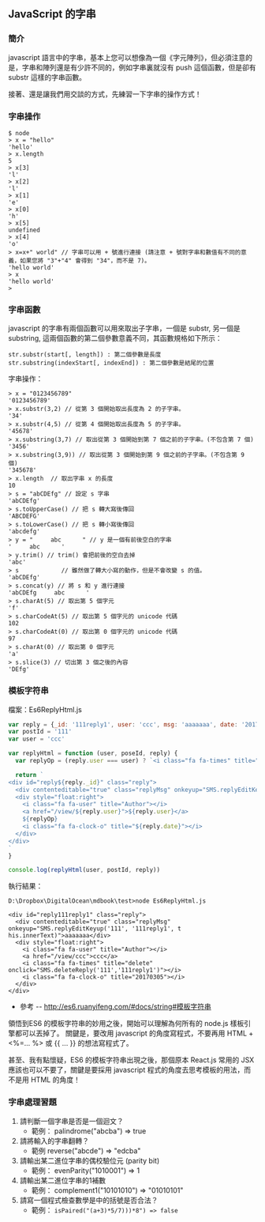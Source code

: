 ## JavaScript 的字串

### 簡介

javascript 語言中的字串，基本上您可以想像為一個《字元陣列》，但必須注意的是，字串和陣列還是有少許不同的，例如字串裏就沒有 push 這個函數，但是卻有 substr 這樣的字串函數。

接著、還是讓我們用交談的方式，先練習一下字串的操作方式！

### 字串操作

```
$ node
> x = "hello"
'hello'
> x.length
5
> x[3]
'l'
> x[2]
'l'
> x[1]
'e'
> x[0]
'h'
> x[5]
undefined
> x[4]
'o'
> x=x+" world" // 字串可以用 + 號進行連接 (請注意 + 號對字串和數值有不同的意義，如果您將 "3"+"4" 會得到 "34"，而不是 7)。
'hello world'
> x
'hello world'
>
```

### 字串函數

javascript 的字串有兩個函數可以用來取出子字串，一個是 substr, 另一個是 substring, 這兩個函數的第二個參數意義不同，其函數規格如下所示：

```
str.substr(start[, length]) : 第二個參數是長度
str.substring(indexStart[, indexEnd]) : 第二個參數是結尾的位置
```

字串操作：

```
> x = "0123456789"
'0123456789'
> x.substr(3,2) // 從第 3 個開始取出長度為 2 的子字串。
'34'
> x.substr(4,5) // 從第 4 個開始取出長度為 5 的子字串。
'45678'
> x.substring(3,7) // 取出從第 3 個開始到第 7 個之前的子字串。(不包含第 7 個)
'3456'
> x.substring(3,9)) // 取出從第 3 個開始到第 9 個之前的子字串。(不包含第 9 個)
'345678'
> x.length  // 取出字串 x 的長度
10
> s = "abCDEfg" // 設定 s 字串
'abCDEfg'
> s.toUpperCase() // 把 s 轉大寫後傳回
'ABCDEFG'
> s.toLowerCase() // 把 s 轉小寫後傳回
'abcdefg'
> y = "     abc      " // y 是一個有前後空白的字串
'     abc      '
> y.trim() // trim() 會把前後的空白去掉
'abc'
> s            // 雖然做了轉大小寫的動作，但是不會改變 s 的值。
'abCDEfg'
> s.concat(y) // 將 s 和 y 進行連接
'abCDEfg     abc      '
> s.charAt(5) // 取出第 5 個字元
'f'
> s.charCodeAt(5) // 取出第 5 個字元的 unicode 代碼
102
> s.charCodeAt(0) // 取出第 0 個字元的 unicode 代碼
97
> s.charAt(0) // 取出第 0 個字元
'a'
> s.slice(3) // 切出第 3 個之後的內容
'DEfg'
```

### 模板字符串

檔案：Es6ReplyHtml.js

```javascript
var reply = {_id: '111reply1', user: 'ccc', msg: 'aaaaaaa', date: '20170305'}
var postId = '111'
var user = 'ccc'

var replyHtml = function (user, poseId, reply) {
  var replyOp = (reply.user === user) ? `<i class="fa fa-times" title="delete" onclick="SMS.deleteReply('${postId}','${reply._id}')"></i>` : ``

  return `
<div id="reply${reply._id}" class="reply">
  <div contenteditable="true" class="replyMsg" onkeyup="SMS.replyEditKeyup('${postId}', '${reply._id}', this.innerText)">${reply.msg}</div>
  <div style="float:right">
    <i class="fa fa-user" title="Author"></i>
    <a href="/view/${reply.user}">${reply.user}</a>
    ${replyOp}
    <i class="fa fa-clock-o" title="${reply.date}"></i>
  </div>
</div>
`
}

console.log(replyHtml(user, postId, reply))
```

執行結果：

```
D:\Dropbox\DigitalOcean\mdbook\test>node Es6ReplyHtml.js

<div id="reply111reply1" class="reply">
  <div contenteditable="true" class="replyMsg" onkeyup="SMS.replyEditKeyup('111', '111reply1', t
his.innerText)">aaaaaaa</div>
  <div style="float:right">
    <i class="fa fa-user" title="Author"></i>
    <a href="/view/ccc">ccc</a>
    <i class="fa fa-times" title="delete" onclick="SMS.deleteReply('111','111reply1')"></i>
    <i class="fa fa-clock-o" title="20170305"></i>
  </div>
</div>
```

* 參考 -- <http://es6.ruanyifeng.com/#docs/string#模板字符串>

領悟到ES6 的模板字符串的妙用之後，開始可以理解為何所有的 node.js 樣板引擎都可以丟掉了。
關鍵是，要改用 javascript 的角度寫程式，不要再用 HTML + <%=... %> 或 {{ ... }} 的想法寫程式了。

甚至、我有點懷疑，ES6 的模板字符串出現之後，那個原本 React.js 常用的 JSX 應該也可以不要了，關鍵是要採用 javascript 程式的角度去思考模板的用法，而不是用 HTML 的角度！


### 字串處理習題
1. 請判斷一個字串是否是一個迴文？ 
    * 範例： palindrome("abcba") => true
2. 請將輸入的字串翻轉？ 
    * 範例 reverse("abcde") => "edcba"
3. 請輸出某二進位字串的偶校驗位元 (parity bit) 
    * 範例： evenParity("1010001") => 1
4. 請輸出某二進位字串的1補數
    * 範例： complement1("10101010") => "01010101"
5. 請寫一個程式檢查數學是中的括號是否合法？ 
    * 範例： `isPaired("(a+3)*5/7)))*8") => false`
